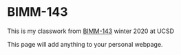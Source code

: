 # BIMM-143

This is my classwork from [BIMM-143](https://github.com/meganmt/bimm143_.git)  winter 2020 at UCSD

This page will add anything to your personal webpage.
